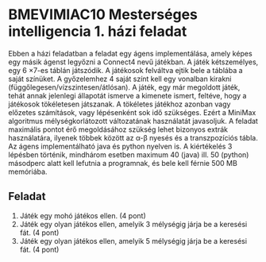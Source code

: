 # BMEVIMIAC10 Mesterséges intelligencia 1. házi feladat

Ebben a házi feladatban a feladat egy ágens implementálása, amely képes egy másik ágenst legyőzni a Connect4 nevű játékban. A játék kétszemélyes, egy 6 ×7-es táblán játszódik. A játékosok felváltva ejtik bele a táblába a saját színüket. A győzelemhez 4 saját színt kell egy vonalban kirakni (függőlegesen/vízszintesen/átlósan). A játék, egy már megoldott játék, tehát annak jelenlegi állapotát ismerve a kimenete ismert, feltéve, hogy a játékosok tökéletesen játszanak. A tökéletes játékhoz azonban vagy előzetes számítások, vagy lépésenként sok idő szükséges. Ezért a MiniMax algoritmus mélységkorlátozott változatának használatát javasoljuk. A feladat maximális pontot érő megoldásához szükség lehet bizonyos extrák használatára, ilyenek többek között az α-β nyesés és a transzpozíciós tábla. Az ágens implementálható java és python nyelven is. A kiértékelés 3 lépésben történik, mindhárom esetben maximum 40 (java) ill. 50 (python) másodperc alatt kell lefutnia a programnak, és bele kell férnie 500 MB memóriába.

## Feladat

1. Játék egy mohó játékos ellen. (4 pont)
2.  Játék egy olyan játékos ellen, amelyik 3 mélységig járja be a keresési fát. (4 pont) 
3.  Játék egy olyan játékos ellen, amelyik 5 mélységig járja be a keresési fát. (4 pont)
